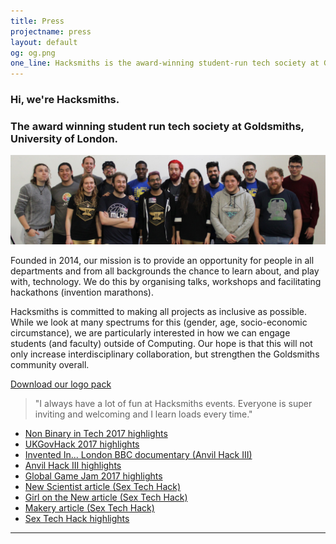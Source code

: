 ```yaml
---
title: Press
projectname: press
layout: default
og: og.png
one_line: Hacksmiths is the award-winning student-run tech society at Goldsmiths, University of London.
---
```

<section class="press">
  <div class="container">
    <div class="row">
      <div class="col-sm-10 col-md-8 col-sm-offset-1 col-md-offset-2">
        <article>
          <div class="article__title text-center">
            <h1 class="h2">Hi, we're Hacksmiths.</h1> 
            <h3>The award winning student run tech society at Goldsmiths, University of London.</h3>
          </div>
            <div class="article__body"> <img alt="Image" src="/assets/img/team-together.jpg">
              <p>Founded in 2014, our mission is to provide an opportunity for people in all departments and from all backgrounds the chance to learn about, and play with, technology. We do this by organising talks, workshops and facilitating hackathons (invention marathons).</p>
              <!-- <h5>An additional point</h5> -->
              <p>Hacksmiths is committed to making all projects as inclusive as possible. While we look at many spectrums for this (gender, age, socio-economic circumstance), we are particularly interested in how we can engage students (and faculty) outside of Computing. Our hope is that this will not only increase interdisciplinary collaboration, but strengthen the Goldsmiths community overall.</p>
              <p><a class="pack" href="/assets/logo.zip"> <span class="btn__text">Download our logo pack</span> </a></p>
            <blockquote> "I always have a lot of fun at Hacksmiths events. Everyone is super inviting and welcoming and I learn loads every time." </blockquote>
            <ul class="bullets">
              <li><a href="https://twitter.com/i/moments/891763161388515328">Non Binary in Tech 2017 highlights</a></li>
              <li><a href="https://storify.com/_phzn/ukgovhack-2017-the-future-of-food-in-the-face-of-b">UKGovHack 2017 highlights</a></li>
              <li><a href="http://www.bbc.co.uk/programmes/b08w1kl6">Invented In... London BBC documentary (Anvil Hack III)</a></li>
              <li><a href="https://storify.com/_phzn/anvilhackiii">Anvil Hack III highlights</a></li>
              <li><a href="https://storify.com/jeremygow/goldsmiths-global-game-jam-2017">Global Game Jam 2017 highlights</a></li>
              <li><a href="https://www.newscientist.com/article/mg23331130-100-how-to-build-better-sex-robots-stop-making-them-look-human/">New Scientist article (Sex Tech Hack)</a></li>
              <li><a href="https://www.newscientist.com/article/mg23331130-100-how-to-build-better-sex-robots-stop-making-them-look-human/">Girl on the New article (Sex Tech Hack)</a></li>
              <li><a href="http://www.makery.info/en/2016/12/20/au-premier-sex-tech-hack-un-hackathon-sur-la-sexualite-a-londres/">Makery article (Sex Tech Hack)</a></li>
              <li><a href="https://storify.com/phazonoverload/sex-tech-hack-2016">Sex Tech Hack highlights</a></li>
            </ul>
          </div>
        </article>
      </div>
    </div>
  </div>
</section>

<hr>